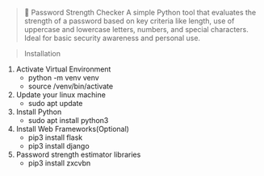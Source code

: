 > 🔐 Password Strength Checker
A simple Python tool that evaluates the strength of a password based on key criteria like length, use of uppercase and lowercase letters, numbers, and special characters. Ideal for basic security awareness and personal use.

> Installation

1. Activate Virtual Environment
   - python -m venv venv
   - source /venv/bin/activate
2. Update your linux machine
   - sudo apt update
3. Install Python
   - sudo apt install python3
4. Install Web Frameworks(Optional)
   - pip3 install flask
   - pip3 install django
5. Password strength estimator libraries
   - pip3 install zxcvbn
